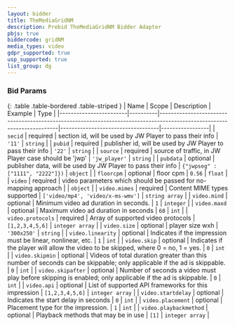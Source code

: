 ```yaml
---
layout: bidder
title: TheMediaGridNM
description: Prebid TheMediaGridNM Bidder Adapter
pbjs: true
biddercode: gridNM
media_types: video
gdpr_supported: true
usp_supported: true
list_group: dg
---
```



### Bid Params

{: .table .table-bordered .table-striped }
| Name                   | Scope    | Description                                                                                                            | Example                           | Type            |
|------------------------|----------|------------------------------------------------------------------------------------------------------------------------|-----------------------------------|-----------------|
| `secid`                | required | section id, will be used by JW Player to pass their info                                                               | `'11'`                            | `string`        |
| `pubid`                | required | publisher id, will be used by JW Player to pass their info                                                             | `'22'`                            | `string`        |
| `source`               | required | source of traffic, in JW Player case should be 'jwp'                                                                   | `'jw_player'`                     | `string`        |
| `pubdata`              | optional | publisher data, will be used by JW Player to pass their info                                                           | `{"jwpseg" : ["1111", "2222"]})`  | `object`        |
| `floorcpm`             | optional | floor cpm                                                                                                              | `0.56`                            | `float`         |
| `video`                | required | video parameters which should be passed for no-mapping approach                                                        |                                   | `object`        |
| `video.mimes`	         | required | Content MIME types supported	                                                                                         | `['video/mp4', 'video/x-ms-wmv']` | `string array`  |
| `video.mind` 	         | optional | Minimum video ad duration in seconds.                                                                                  | `1`                               | `integer`       |
| `video.maxd`           | optional | Maximum video ad duration in seconds                                                                                   | `60`                              | `int`           |
| `video.protocols`      | required | Array of supported video protocols                                                                                     | `[1,2,3,4,5,6]`                   | `integer array` |
| `video.size`           | optional | player size wxh                                                                                                        | `'300x250'`                       | `string`        |
| `video.linearity`      | optional | Indicates if the impression must be linear, nonlinear, etc.                                                            | `1`                               | `int`           |
| `video.skip`           | optional | Indicates if the player will allow the video to be skipped, where 0 = no, 1 = yes.                                     | `0`                               | `int`           |
| `video.skipmin`        | optional | Videos of total duration greater than this number of seconds can be skippable; only applicable if the ad is skippable. | `0`                               | `int`           |
| `video.skipafter`      | optional | Number of seconds a video must play before skipping is enabled; only applicable if the ad is skippable.                | `0`                               | `int`           |
| `video.api`            | optional | List of supported API frameworks for this impression                                                                   | `[1,2,3,4,5,6]`                   | `integer array` |
| `video.startdelay`     | optional | Indicates the start delay in seconds                                                                                   | `0`                               | `int`           |
| `video.placement`      | optional | Placement type for the impression.                                                                                     | `1`                               | `int`           |
| `video.playbackmethod` | optional | Playback methods that may be in use                                                                                    | `[1]`                             | `integer array` |
